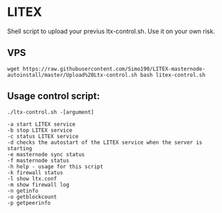 # LITEX

Shell script to upload your previus ltx-control.sh. Use it on your own risk.




## VPS

```
wget https://raw.githubusercontent.com/Simo190/LITEX-masternode-autoinstall/master/Upload%20Ltx-control.sh bash litex-control.sh
```

## Usage control script:

```
./ltx-control.sh -[argument]

-a start LITEX service
-b stop LITEX service
-c status LITEX service
-d checks the autostart of the LITEX service when the server is starting
-e masternode sync status
-f masternode status
-h help - usage for this script
-k firewall status
-l show ltx.conf
-m show firewall log
-n getinfo
-o getblockcount
-p getpeerinfo
